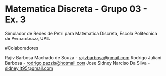 # Matematica Discreta - Grupo 03 - Ex. 3
Simulador de Redes de Petri para Matematica Discreta, Escola Politécnica de Pernambuco, UPE.

#Colaboradores

Rajiv Barbosa Machado de Souza - <rajivbarbosa@gmail.com>
Rodrigo Juliani Barbosa - <rodrigo.pazzis@hotmail.com>
Jose Sidney Narciso Da Silva - <sidney.lt95@gmail.com>

